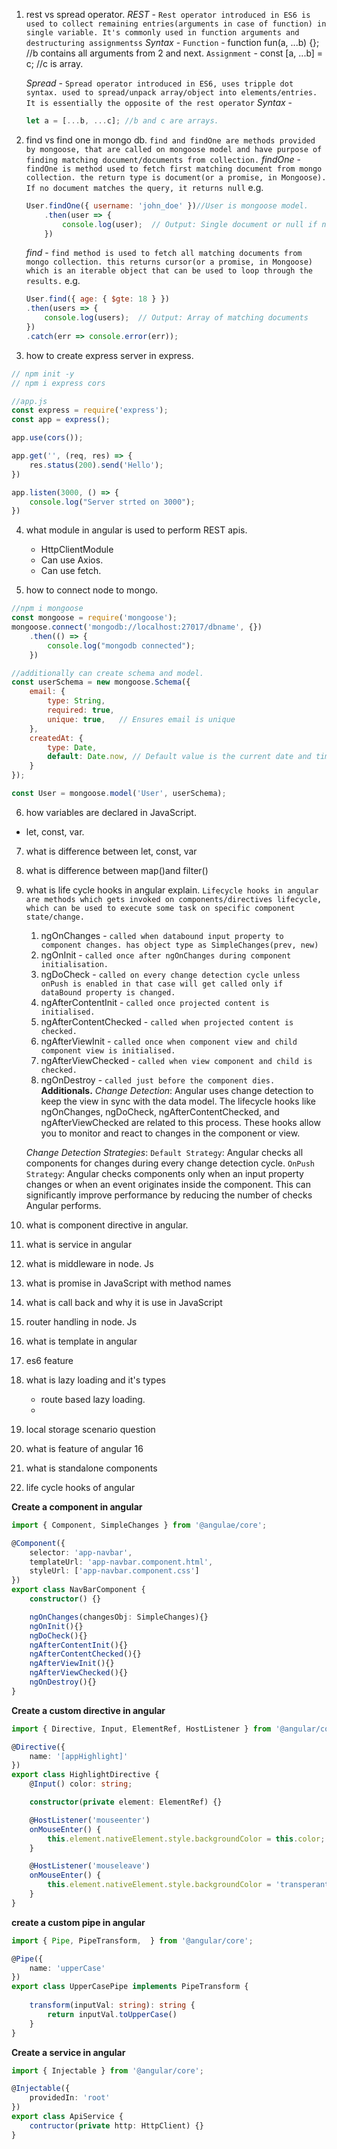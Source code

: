 1) rest vs spread operator.
    *REST* -
    `Rest operator introduced in ES6 is used to collect remaining entries(arguments in case of function) in single variable. It's commonly used in function arguments and destructuring assignmentss`
    *Syntax* - 
    `Function` - function fun(a, ...b) {}; //b contains all arguments from 2 and next.
    `Assignment` - const [a, ...b] = c; //c is array.

    *Spread* -
    `Spread operator introduced in ES6, uses tripple dot syntax. used to spread/unpack array/object into elements/entries. It is essentially the opposite of the rest operator`
    *Syntax* -
    ```js
    let a = [...b, ...c]; //b and c are arrays.
    ```

2) find vs find one in mongo db.
    `find and findOne are methods provided by mongoose, that are called on mongoose model and have purpose of finding matching document/documents from collection.`
    *findOne* -
    `findOne is method used to fetch first matching document from mongo collection. the return type is document(or a promise, in Mongoose). If no document matches the query, it returns null`
    e.g.
    ```js
    User.findOne({ username: 'john_doe' })//User is mongoose model.
        .then(user => {
            console.log(user);  // Output: Single document or null if not found
        })
    ```
    *find* -
    `find method is used to fetch all matching documents from mongo collection. this returns cursor(or a promise, in Mongoose) which is an iterable object that can be used to loop through the results.`
    e.g.
    ```js
    User.find({ age: { $gte: 18 } })
    .then(users => {
        console.log(users);  // Output: Array of matching documents
    })
    .catch(err => console.error(err));
    ```

3) how to create express server in express.
```js
// npm init -y
// npm i express cors

//app.js
const express = require('express');
const app = express();

app.use(cors());

app.get('', (req, res) => {
    res.status(200).send('Hello');
})

app.listen(3000, () => {
    console.log("Server strted on 3000");
})
```
4) what module in angular is used to perform REST apis.
    - HttpClientModule
    - Can use Axios.
    - Can use fetch.

5) how to connect node to mongo.
```js
//npm i mongoose
const mongoose = require('mongoose');
mongoose.connect('mongodb://localhost:27017/dbname', {})
    .then(() => {
        console.log("mongodb connected");
    })

//additionally can create schema and model.
const userSchema = new mongoose.Schema({
    email: {
        type: String,
        required: true,
        unique: true,   // Ensures email is unique
    },
    createdAt: {
        type: Date,
        default: Date.now, // Default value is the current date and time
    }
});

const User = mongoose.model('User', userSchema);
```

6) how variables are declared in JavaScript.
- let, const, var.

7) what is difference between let, const, var

8) what is difference between map()and filter() 
9) what is life cycle hooks in angular explain.
    `Lifecycle hooks in angular are methods which gets invoked on components/directives lifecycle, which can be used to execute some task on specific component state/change.`

    1. ngOnChanges - `called when databound input property to component changes. has object type as SimpleChanges(prev, new)`
    2. ngOnInit - `called once after ngOnChanges during component initialisation.`
    3. ngDoCheck - `called on every change detection cycle unless onPush is enabled in that case will get called only if dataBound property is changed.`
    4. ngAfterContentInit - `called once projected content is initialised.`
    5. ngAfterContentChecked - `called when projected content is checked.`
    6. ngAfterViewInit - `called once when component view and child component view is initialised.`
    7. ngAfterViewChecked - `called when view component and child is checked.`
    8. ngOnDestroy - `called just before the component dies.`
    **Additionals.**
    *Change Detection*: Angular uses change detection to keep the view in sync with the data model. The lifecycle hooks like ngOnChanges, ngDoCheck,  ngAfterContentChecked, and ngAfterViewChecked are related to this process. These hooks allow you to monitor and react to changes in the  component or view.

    *Change Detection Strategies*:
    `Default Strategy`: Angular checks all components for changes during every change detection cycle.
    `OnPush Strategy`: Angular checks components only when an input property changes or when an event originates inside the component. This can   significantly improve performance by reducing the number of checks Angular performs.

10) what is component directive in angular.

11) what is service in angular
12) what is middleware in node. Js
13) what is promise in JavaScript with method names
14) what is call back and why it is use in JavaScript
15) router handling in node. Js
16) what is template in angular
17) es6 feature
18) what is lazy loading and it's types
    - route based lazy loading.
    - 
19) local storage scenario question
20) what is feature of angular 16
21) what is standalone components
22) life cycle hooks of angular

**Create a component in angular**
```ts
import { Component, SimpleChanges } from '@angulae/core';

@Component({
    selector: 'app-navbar',
    templateUrl: 'app-navbar.component.html',
    styleUrl: ['app-navbar.component.css']
})
export class NavBarComponent {
    constructor() {}

    ngOnChanges(changesObj: SimpleChanges){}
    ngOnInit(){}
    ngDoCheck(){}
    ngAfterContentInit(){}
    ngAfterContentChecked(){}
    ngAfterViewInit(){}
    ngAfterViewChecked(){}
    ngOnDestroy(){}
}
```

**Create a custom directive in angular**
```ts
import { Directive, Input, ElementRef, HostListener } from '@angular/core';

@Directive({
    name: '[appHighlight]'
})
export class HighlightDirective {
    @Input() color: string;

    constructor(private element: ElementRef) {}

    @HostListener('mouseenter')
    onMouseEnter() {
        this.element.nativeElement.style.backgroundColor = this.color;
    }

    @HostListener('mouseleave')
    onMouseEnter() {
        this.element.nativeElement.style.backgroundColor = 'transperant';
    }
}
```

**create a custom pipe in angular**
```ts
import { Pipe, PipeTransform,  } from '@angular/core';

@Pipe({
    name: 'upperCase'
})
export class UpperCasePipe implements PipeTransform {
    
    transform(inputVal: string): string {
        return inputVal.toUpperCase()
    }
}
```

**Create a service in angular**
```ts
import { Injectable } from '@angular/core';

@Injectable({
    providedIn: 'root'
})
export class ApiService {
    contructor(private http: HttpClient) {}
}
```